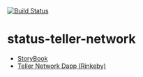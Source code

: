 [![Build Status](https://travis-ci.org/status-im/status-teller-network.svg?branch=master)](https://travis-ci.org/status-im/status-teller-network)

# status-teller-network

* [StoryBook](https://status-im.github.io/status-teller-network/storybook/)
* [Teller Network Dapp (Rinkeby)](https://status-im.github.io/status-teller-network/dist/)

